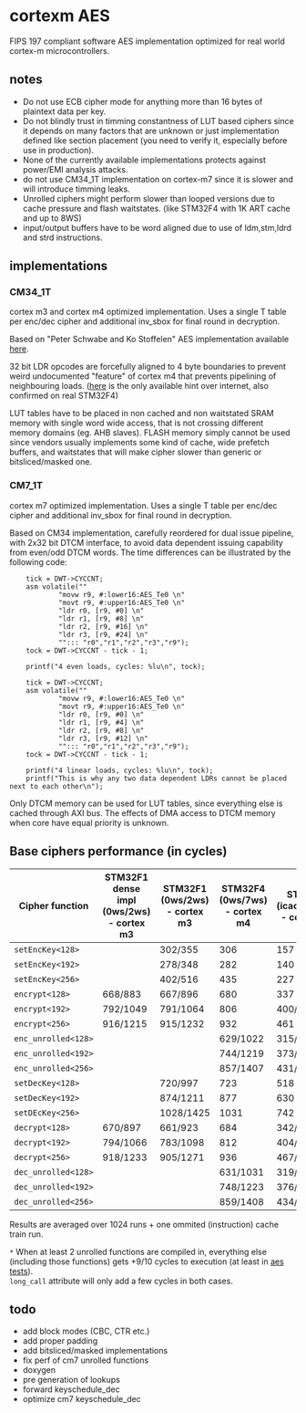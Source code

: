 # cortexm AES

FIPS 197 compliant software AES implementation optimized for real world cortex-m microcontrollers.


## notes
- Do not use ECB cipher mode for anything more than 16 bytes of plaintext data per key.
- Do not blindly trust in timming constantness of LUT based ciphers since it depends on many factors that are 
unknown or just implementation defined like section placement (you need to verify it, especially before use in production).
- None of the currently available implementations protects against power/EMI analysis attacks.
- do not use CM34_1T implementation on cortex-m7 since it is slower and will introduce timming leaks.
- Unrolled ciphers might perform slower than looped versions due to cache pressure and flash waitstates. (like STM32F4 with 1K ART cache and up to 8WS) 
- input/output buffers have to be word aligned due to use of ldm,stm,ldrd and strd instructions.

## implementations

### CM34_1T

cortex m3 and cortex m4 optimized implementation.
Uses a single T table per enc/dec cipher and additional inv_sbox for final round in decryption.

Based on "Peter Schwabe and Ko Stoffelen" AES implementation available [here](https://github.com/Ko-/aes-armcortexm).

32 bit LDR opcodes are forcefully aligned to 4 byte boundaries to prevent weird undocumented "feature" of cortex m4 that prevents pipelining of neighbouring loads. 
([here](https://community.arm.com/processors/f/discussions/4069/cortex-m3-pipelining-of-consecutive-ldr-instructions-to-different-memory-regions) is the 
only available hint over internet, also confirmed on real STM32F4)

LUT tables have to be placed in non cached and non waitstated SRAM memory with single word wide access, that is not crossing different memory domains (eg. AHB slaves).
FLASH memory simply cannot be used since vendors usually implements some kind of cache, wide prefetch buffers, and waitstates that will make cipher slower than generic or bitsliced/masked one.

### CM7_1T

cortex m7 optimized implementation.
Uses a single T table per enc/dec cipher and additional inv_sbox for final round in decryption.

Based on CM34 implementation, carefully reordered for dual issue pipeline, with 2x32 bit DTCM interface, to avoid data dependent issuing capability from even/odd DTCM words.
The time differences can be illustrated by the following code:
```
	tick = DWT->CYCCNT;
	asm volatile(""
			"movw r9, #:lower16:AES_Te0 \n"
			"movt r9, #:upper16:AES_Te0 \n"
			"ldr r0, [r9, #0] \n"
			"ldr r1, [r9, #8] \n"
			"ldr r2, [r9, #16] \n"
			"ldr r3, [r9, #24] \n"
			""::: "r0","r1","r2","r3","r9");
	tock = DWT->CYCCNT - tick - 1;

	printf("4 even loads, cycles: %lu\n", tock);

	tick = DWT->CYCCNT;
	asm volatile(""
			"movw r9, #:lower16:AES_Te0 \n"
			"movt r9, #:upper16:AES_Te0 \n"
			"ldr r0, [r9, #0] \n"
			"ldr r1, [r9, #4] \n"
			"ldr r2, [r9, #8] \n"
			"ldr r3, [r9, #12] \n"
			""::: "r0","r1","r2","r3","r9");
	tock = DWT->CYCCNT - tick - 1;

	printf("4 linear loads, cycles: %lu\n", tock);
	printf("This is why any two data dependent LDRs cannot be placed next to each other\n");
```

Only DTCM memory can be used for LUT tables, since everything else is cached through AXI bus.
The effects of DMA access to DTCM memory when core have equal priority is unknown.

## Base ciphers performance (in cycles)

| Cipher function     | STM32F1 dense impl (0ws/2ws) - cortex m3 |STM32F1 (0ws/2ws) - cortex m3 | STM32F4 (0ws/7ws) - cortex m4 | STM32H7 (icache/itcm)* - cortex-m7 |
|---------------------|------------------------------------------|------------------------------|-------------------------------|-----------------------------------|
| `setEncKey<128>`    |          | 302/355   | 306      | 157 |
| `setEncKey<192>`    |          | 278/348   | 282      | 140 |
| `setEncKey<256>`    |          | 402/516   | 435      | 227 |
| `encrypt<128>`      | 668/883  | 667/896   | 680      | 337 |
| `encrypt<192>`      | 792/1049 | 791/1064  | 806      | 400/399 |
| `encrypt<256>`      | 916/1215 | 915/1232  | 932      | 461 |
| `enc_unrolled<128>` |          |           | 629/1022 | 315/314 |
| `enc_unrolled<192>` |          |           | 744/1219 | 373/372 | 
| `enc_unrolled<256>` |          |           | 857/1407 | 431/430 | 
| `setDecKey<128>`    |          | 720/997   | 723      | 518 |
| `setDecKey<192>`    |          | 874/1211  | 877      | 630 |
| `setDEcKey<256>`    |          | 1028/1425 | 1031     | 742 |
| `decrypt<128>`      | 670/897  | 661/923   | 684      | 342/343 |
| `decrypt<192>`      | 794/1066 | 783/1098  | 812      | 404/405 |
| `decrypt<256>`      | 918/1233 | 905/1271  | 936      | 467/467 |
| `dec_unrolled<128>` |          |           | 631/1031 | 319/317 |
| `dec_unrolled<192>` |          |           | 748/1223 | 376/375 |
| `dec_unrolled<256>` |          |           | 859/1408 | 434/433 | 

Results are averaged over 1024 runs + one ommited (instruction) cache train run.

`*` When at least 2 unrolled functions are compiled in, everything else (including those functions) gets +9/10 cycles to execution (at least in [aes tests](aes_tests.hpp)).  
`long_call` attribute will only add a few cycles in both cases.

## todo
- add block modes (CBC, CTR etc.)
- add proper padding
- add bitsliced/masked implementations
- fix perf of cm7 unrolled functions
- doxygen
- pre generation of lookups
- forward keyschedule_dec 
- optimize cm7 keyschedule_dec
